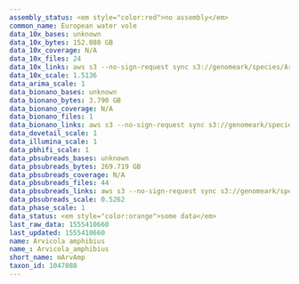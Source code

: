 ```yaml
---
assembly_status: <em style="color:red">no assembly</em>
common_name: European water vole
data_10x_bases: unknown
data_10x_bytes: 152.080 GB
data_10x_coverage: N/A
data_10x_files: 24
data_10x_links: aws s3 --no-sign-request sync s3://genomeark/species/Arvicola_amphibius/mArvAmp1/genomic_data/10x/ .<br>
data_10x_scale: 1.5136
data_arima_scale: 1
data_bionano_bases: unknown
data_bionano_bytes: 3.790 GB
data_bionano_coverage: N/A
data_bionano_files: 1
data_bionano_links: aws s3 --no-sign-request sync s3://genomeark/species/Arvicola_amphibius/mArvAmp1/genomic_data/bionano/ .<br>
data_dovetail_scale: 1
data_illumina_scale: 1
data_pbhifi_scale: 1
data_pbsubreads_bases: unknown
data_pbsubreads_bytes: 269.719 GB
data_pbsubreads_coverage: N/A
data_pbsubreads_files: 44
data_pbsubreads_links: aws s3 --no-sign-request sync s3://genomeark/species/Arvicola_amphibius/mArvAmp1/genomic_data/pacbio/ . --exclude "*scraps.bam* --exclude "*ccs.bam*"<br>
data_pbsubreads_scale: 0.5262
data_phase_scale: 1
data_status: <em style="color:orange">some data</em>
last_raw_data: 1555410660
last_updated: 1555410660
name: Arvicola amphibius
name_: Arvicola_amphibius
short_name: mArvAmp
taxon_id: 1047088
---
```

